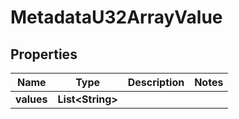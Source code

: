 

# MetadataU32ArrayValue


## Properties

| Name | Type | Description | Notes |
|------------ | ------------- | ------------- | -------------|
|**values** | **List&lt;String&gt;** |  |  |



